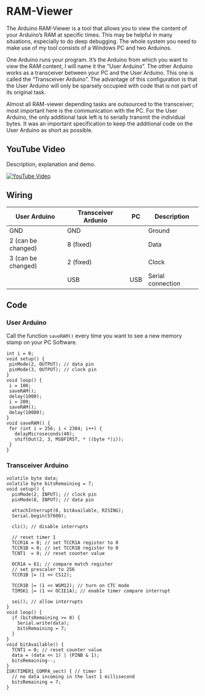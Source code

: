 # RAM-Viewer
The Arduino RAM-Viewer is a tool that allows you to view the content of your Arduino’s RAM at specific times. This may be helpful in many situations, especially to do deep debugging. The whole system you need to make use of my tool consists of a Windows PC and two Arduinos.

One Arduino runs your program. It’s the Arduino from which you want to view the RAM content, I will name it the “User Arduino”. The other Arduino works as a transceiver between your PC and the User Arduino. This one is called the “Transceiver Arduino”. The advantage of this configuration is that the User Arduino will only be sparsely occupied with code that is not part of its original task. 

Almost all RAM-viewer depending tasks are outsourced to the transceiver; most important here is the communication with the PC. For the User Arduino, the only additional task left is to serially transmit the individual bytes. It was an important specification to keep the additional code on the User Arduino as short as possible.

## YouTube Video
Description, explanation and demo.

[![YouTube Video](https://img.youtube.com/vi/oL_8Slv-a80/0.jpg)](https://www.youtube.com/watch?v=oL_8Slv-a80)

## Wiring
| User Arduino | Transceiver Ardunio | PC | Description |
| --- | --- | --- | --- |
|GND|GND||Ground|
|2 (can be changed)|8 (fixed)||Data|
|3 (can be changed)|2 (fixed)||Clock|
||USB|USB|Serial connection|

## Code
### User Arduino
Call the function `saveRAM()` every time you want to see a new memory stamp on your PC Software.
```Arduino
int i = 0;
void setup() {
 pinMode(2, OUTPUT); // data pin
 pinMode(3, OUTPUT); // clock pin
}
void loop() {
 i = 100;
 saveRAM();
 delay(1000);
 i = 200;
 saveRAM();
 delay(10000);
}
void saveRAM() {
 for (int i = 256; i < 2304; i++) {
   delayMicroseconds(40);
   shiftOut(2, 3, MSBFIRST, * ((byte *)i));
 }
}
```

### Transceiver Arduino
```Arduino
volatile byte data;
volatile byte bitsRemaining = 7;
void setup() {
  pinMode(2, INPUT); // clock pin
  pinMode(8, INPUT); // data pin
  
  attachInterrupt(0, bitAvailable, RISING);
  Serial.begin(57600);
  
  cli(); // disable interrupts
  
  // reset timer 1
  TCCR1A = 0; // set TCCR1A register to 0
  TCCR1B = 0; // set TCCR1B register to 0
  TCNT1  = 0; // reset counter value
  
  OCR1A = 61; // compare match register
  // set prescaler to 256
  TCCR1B |= (1 << CS12);   
  
  TCCR1B |= (1 << WGM12); // turn on CTC mode
  TIMSK1 |= (1 << OCIE1A); // enable timer compare interrupt
  
  sei(); // allow interrupts
}
void loop() {
  if (bitsRemaining >= 8) {
    Serial.write(data);
    bitsRemaining = 7;
  }
}
void bitAvailable() {
  TCNT1 = 0; // reset counter value
  data = (data << 1) | (PINB & 1);
  bitsRemaining--;
}
ISR(TIMER1_COMPA_vect) { // timer 1 
  // no data incoming in the last 1 millisecond
  bitsRemaining = 7;
}
```
